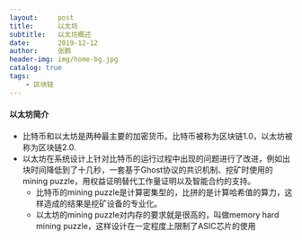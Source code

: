 ```yaml
---
layout:     post 
title:      以太坊
subtitle:   以太坊概述
date:       2019-12-12
author:     张鹏
header-img: img/home-bg.jpg
catalog: true   
tags:                         
    - 区块链
---
```


#### 以太坊简介

- 比特币和以太坊是两种最主要的加密货币。比特币被称为区块链1.0，以太坊被称为区块链2.0.
- 以太坊在系统设计上针对比特币的运行过程中出现的问题进行了改进，例如出块时间降低到了十几秒，一套基于Ghost协议的共识机制、挖矿时使用的mining puzzle，用权益证明替代工作量证明以及智能合约的支持。
   - 比特币的mining puzzle是计算密集型的，比拼的是计算哈希值的算力，这样造成的结果是挖矿设备的专业化。
   - 以太坊的mining puzzle对内存的要求就是很高的，叫做memory hard mining puzzle，这样设计在一定程度上限制了ASIC芯片的使用

